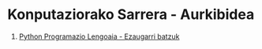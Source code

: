 # Konputaziorako Sarrera - Aurkibidea

1. [Python Programazio Lengoaia - Ezaugarri batzuk](<Gardenkiak/Python Programazio Lengoaia - Ezaugarri batzuk.ipynb>)
